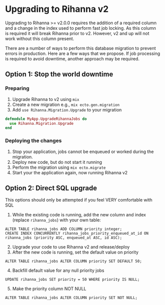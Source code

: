 # Upgrading to Rihanna v2

Upgrading to Rihanna >= v2.0.0 requires the addition of a required column and a
change in the index used to perform fast job locking. As this column is required
it will break Rihanna prior to v2. However, v2 and up will not work without this
column present.

There are a number of ways to perform this database migration to prevent errors
in production. Here are a few ways that we propose. If job processing is required to
avoid downtime, another approach may be required.

## Option 1: Stop the world downtime

### Preparing

1. Upgrade Rihanna to v2 using `mix`
2. Create a new migration e.g., `mix ecto.gen.migration`
3. Add `use Rihanna.Migration.Upgrade` to your migration

```elixir
defmodule MyApp.UpgradeRihannaJobs do
  use Rihanna.Migration.Upgrade
end
```

### Deploying the changes

1. Stop your application, jobs cannot be enqueued or worked during the migration.
2. Deploy new code, but do not start it running
3. Perform the migration using `mix ecto.migrate`
4. Start your the application again, now running Rihanna v2

## Option 2: Direct SQL upgrade

This options should only be attempted if you feel VERY comfortable with SQL

1. While the existing code is running, add the new column and index (replace `rihanna_jobs`) with your own table:

```
ALTER TABLE rihanna_jobs ADD COLUMN priority integer;
CREATE INDEX CONCURRENTLY rihanna_jobs_priority_enqueued_at_id ON rihanna_jobs (priority ASC, enqueued_at ASC, id ASC);
```

2. Upgrade your code to use Rihanna v2 and release/deploy
3. After the new code is running, set the default value on priority

```
ALTER TABLE rihanna_jobs ALTER COLUMN priority SET DEFAULT 50;
```

4. Backfill default value for any null priority jobs

```
UPDATE rihanna_jobs SET priority = 50 WHERE priority IS NULL;
```

5. Make the priority column NOT NULL

```
ALTER TABLE rihanna_jobs ALTER COLUMN priority SET NOT NULL;
```
